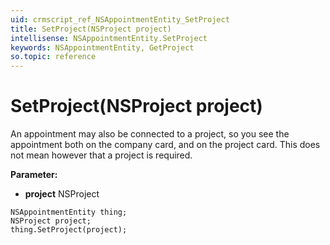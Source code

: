 ```yaml
---
uid: crmscript_ref_NSAppointmentEntity_SetProject
title: SetProject(NSProject project)
intellisense: NSAppointmentEntity.SetProject
keywords: NSAppointmentEntity, GetProject
so.topic: reference
---
```


# SetProject(NSProject project)

An appointment may also be connected to a project, so you see the appointment both on the company card, and on the project card. This does not mean however that a project is required.

**Parameter:** 
* **project** NSProject

```crmscript
NSAppointmentEntity thing;
NSProject project;
thing.SetProject(project);
```

